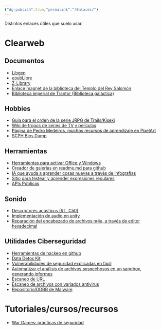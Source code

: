 ```yaml
---
{"dg-publish":true,"permalink":"/Enlaces/"}
---
```


Distintos enlaces útiles que suelo usar.

# Clearweb
## Documentos
- <a href="https://libgen.is">Libgen</a>
- <a href="https://epublibre.org">epubLibre</a>
- <a href="https://singlelogin.rs">Z-Library</a>
- <a href="magnet:?xt=urn:btih:aad6b387ae78b20f771949b0c3f3b902d83ff367&dn=The%20Temple%20of%20Solomon%20the%20King&tr=udp%3a%2f%2ftracker.opentrackr.org%3a1337%2fannounce&tr=https%3a%2f%2ftracker1.520.jp%3a443%2fannounce&tr=udp%3a%2f%2fopen.demonii.com%3a1337%2fannounce&tr=udp%3a%2f%2ftracker.openbittorrent.com%3a6969%2fannounce">Enlace magnet de la biblioteca del Templo del Rey Salomón</a>
- <a href="https://trantor.is">Biblioteca imperial de Trantor (Biblioteca galáctica)</a>
## Hobbies
- <a href="https://www.rpgfan.com/feature/so-you-want-to-get-into-the-trails-series">Guía para el orden de la serie JRPG de Trails/Kiseki</a>
- <a href="https://tvtropes.org">Wiki de tropos de series de TV y películas</a>
- <a href="https://saint11.org">Página de Pedro Medeiros, muchos recursos de aprendizaje en PixelArt</a>
- <a href="https://www.psxdev.net/forum/viewtopic.php?t=56">SCPH Bios Dump</a>
## Herramientas
- <a href="https://massgrave.dev">Herramientas para activar Office y Windows</a>
- <a href="https://felixhayashi.github.io/ReadmeGalleryCreatorForGitHub">Creador de galerías en readme.md para github</a>
- <a href="https://explorer.globe.engineer">IA que ayuda a aprender cosas nuevas a través de infografías</a>
- <a href=https://regex101.com>Sitio para testear y aprender expresiones regulares</a>
- [APIs Públicas](https://github.com/public-apis/public-apis?tab=readme-ov-file)
## Sonido
- <a href="https://www.acousticbulletin.com/room-acoustic-descriptors-rt-c50-and-gain">Descriptores acústicos (RT, C50)</a>
- <a href="https://sonicscoop.com/game-audio-level-1-the-basics-of-sound-for-the-interactive-age">Implementación de audio en unity</a>
- <a href="https://sysfrontier.com/en/2014/12/31/hello-world">Reparación del encabezado de archivos m4a, a través de editor hexadecimal</a>

## Utilidades Ciberseguridad
- <a href="https://github.com/Hack-with-Github">Herramientas de hackeo en github</a>
- <a href="https://datadetoxkit.org/en/home">Data Detox Kit</a>
- <a href="https://www.hacksplaining.com/lessons">Vulnerabilidades de seguridad explicadas en fácil</a>
- <a href="https://capev2.readthedocs.io/en/latest/introduction/what.html">Automatizar el análisis de archivos sospechosos en un sandbox, generando informes</a>
- <a href="https://urlscan.io">Escaneo de URL</a>
- <a href="https://virusscan.jotti.org">Escaneo de archivos con variados antivirus</a>
- <a href="https://bazaar.abuse.ch/verify-ua">Repositorio/DDBB de Malware</a>

# Tutoriales/cursos/recursos

- [War Games: prácticas de seguridad](https://overthewire.org/wargames/bandit/bandit0.html)